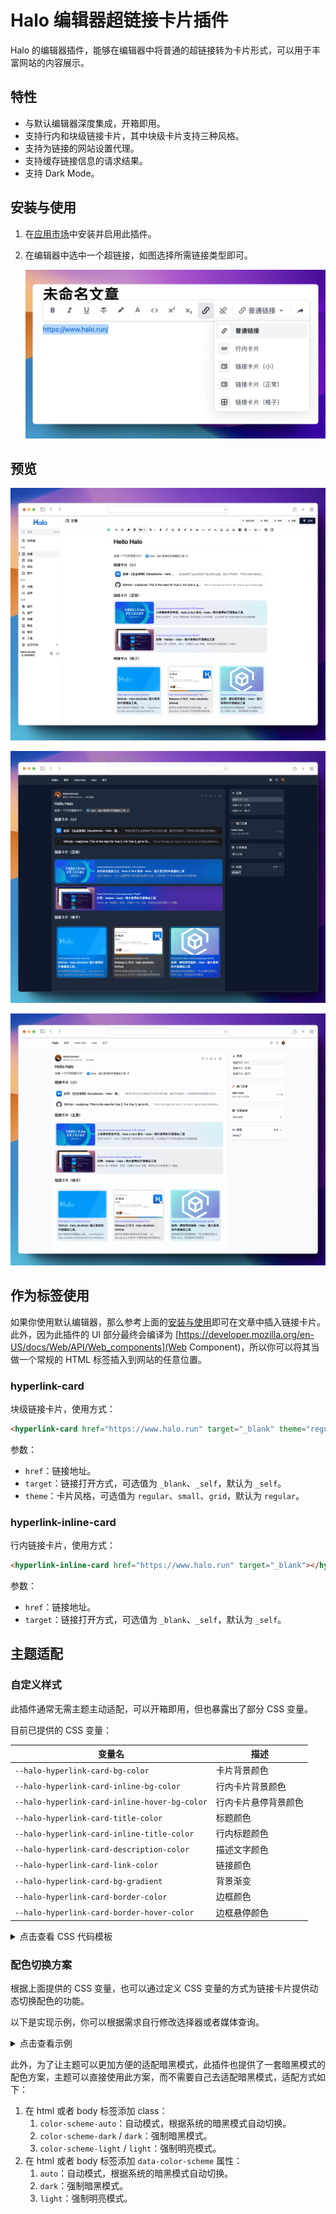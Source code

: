 # Halo 编辑器超链接卡片插件

Halo 的编辑器插件，能够在编辑器中将普通的超链接转为卡片形式，可以用于丰富网站的内容展示。

## 特性

- 与默认编辑器深度集成，开箱即用。
- 支持行内和块级链接卡片，其中块级卡片支持三种风格。
- 支持为链接的网站设置代理。
- 支持缓存链接信息的请求结果。
- 支持 Dark Mode。

## 安装与使用

1. 在[应用市场](https://www.halo.run/store/apps/app-UpUJA)中安装并启用此插件。
2. 在编辑器中选中一个超链接，如图选择所需链接类型即可。

    ![Editor Doc](./images/editor-doc.png)

## 预览

![Editor](./images/editor.png)

![Dark](./images/preview-dark.png)

![Light](./images/preview-light.png)

## 作为标签使用

如果你使用默认编辑器，那么参考上面的[安装与使用](#安装与使用)即可在文章中插入链接卡片。此外，因为此插件的 UI 部分最终会编译为 [https://developer.mozilla.org/en-US/docs/Web/API/Web_components](Web Component)，所以你可以将其当做一个常规的 HTML 标签插入到网站的任意位置。

### hyperlink-card

块级链接卡片，使用方式：

```html
<hyperlink-card href="https://www.halo.run" target="_blank" theme="regular"></hyperlink-card>
```

参数：

- `href`：链接地址。
- `target`：链接打开方式，可选值为 `_blank`、`_self`，默认为 `_self`。
- `theme`：卡片风格，可选值为 `regular`、`small`、`grid`，默认为 `regular`。

### hyperlink-inline-card

行内链接卡片，使用方式：

```html
<hyperlink-inline-card href="https://www.halo.run" target="_blank"></hyperlink-inline-card>
```

参数：

- `href`：链接地址。
- `target`：链接打开方式，可选值为 `_blank`、`_self`，默认为 `_self`。

## 主题适配

### 自定义样式

此插件通常无需主题主动适配，可以开箱即用，但也暴露出了部分 CSS 变量。

目前已提供的 CSS 变量：

| 变量名                                        | 描述                 |
|-----------------------------------------------|--------------------|
| `--halo-hyperlink-card-bg-color`              | 卡片背景颜色         |
| `--halo-hyperlink-card-inline-bg-color`       | 行内卡片背景颜色     |
| `--halo-hyperlink-card-inline-hover-bg-color` | 行内卡片悬停背景颜色 |
| `--halo-hyperlink-card-title-color`           | 标题颜色             |
| `--halo-hyperlink-card-inline-title-color`    | 行内标题颜色         |
| `--halo-hyperlink-card-description-color`     | 描述文字颜色         |
| `--halo-hyperlink-card-link-color`            | 链接颜色             |
| `--halo-hyperlink-card-bg-gradient`           | 背景渐变             |
| `--halo-hyperlink-card-border-color`          | 边框颜色             |
| `--halo-hyperlink-card-border-hover-color`    | 边框悬停颜色         |

<details>
<summary>点击查看 CSS 代码模板</summary>

```css
:root {
  --halo-hyperlink-card-bg-color: ;
  --halo-hyperlink-card-inline-bg-color: ;
  --halo-hyperlink-card-inline-hover-bg-color: ;

  --halo-hyperlink-card-title-color: ;
  --halo-hyperlink-card-inline-title-color: ;

  --halo-hyperlink-card-description-color: ;
  --halo-hyperlink-card-link-color: ;
  --halo-hyperlink-card-bg-gradient: ;
  --halo-hyperlink-card-border-color: ;
  --halo-hyperlink-card-border-hover-color: ;
}
```

</details>

### 配色切换方案

根据上面提供的 CSS 变量，也可以通过定义 CSS 变量的方式为链接卡片提供动态切换配色的功能。

以下是实现示例，你可以根据需求自行修改选择器或者媒体查询。

<details>
<summary>点击查看示例</summary>

```css
@media (prefers-color-scheme: dark) {
  .color-scheme-auto,
  [data-color-scheme='auto'] hyperlink-card {
    color-scheme: dark;
    --halo-hyperlink-card-bg-color: #18181b;
    --halo-hyperlink-card-inline-bg-color: #3f3f46;
    --halo-hyperlink-card-inline-hover-bg-color: #52525b;

    --halo-hyperlink-card-title-color: #f4f4f5;
    --halo-hyperlink-card-inline-title-color: #f4f4f5;

    --halo-hyperlink-card-description-color: #a1a1aa;
    --halo-hyperlink-card-link-color: #e4e4e7;
    --halo-hyperlink-card-bg-gradient: linear-gradient(#454545, #454545),
      linear-gradient(transparent, transparent);
    --halo-hyperlink-card-border-color: #52525b;
    --halo-hyperlink-card-border-hover-color: #e4e4e7;
  }
}

.color-scheme-dark,
.dark,
[data-color-scheme='dark'] hyperlink-card {
    color-scheme: dark;
    --halo-hyperlink-card-bg-color: #18181b;
    --halo-hyperlink-card-inline-bg-color: #3f3f46;
    --halo-hyperlink-card-inline-hover-bg-color: #52525b;

    --halo-hyperlink-card-title-color: #f4f4f5;
    --halo-hyperlink-card-inline-title-color: #f4f4f5;

    --halo-hyperlink-card-description-color: #a1a1aa;
    --halo-hyperlink-card-link-color: #e4e4e7;
    --halo-hyperlink-card-bg-gradient: linear-gradient(#454545, #454545),
      linear-gradient(transparent, transparent);
    --halo-hyperlink-card-border-color: #52525b;
    --halo-hyperlink-card-border-hover-color: #e4e4e7;
}
```

</details>

此外，为了让主题可以更加方便的适配暗黑模式，此插件也提供了一套暗黑模式的配色方案，主题可以直接使用此方案，而不需要自己去适配暗黑模式，适配方式如下：

1. 在 html 或者 body 标签添加 class：
   1. `color-scheme-auto`：自动模式，根据系统的暗黑模式自动切换。
   2. `color-scheme-dark` / `dark`：强制暗黑模式。
   3. `color-scheme-light` / `light`：强制明亮模式。
2. 在 html 或者 body 标签添加 `data-color-scheme` 属性：
   1. `auto`：自动模式，根据系统的暗黑模式自动切换。
   2. `dark`：强制暗黑模式。
   3. `light`：强制明亮模式。
